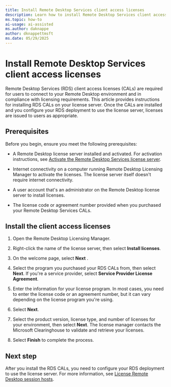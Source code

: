 ```yaml
---
title: Install Remote Desktop Services client access licenses
description: Learn how to install Remote Desktop Services client access licenses (CALs), ready to license your session hosts.
ms.topic: how-to
ai-usage: ai-assisted
ms.author: daknappe
author: dknappettmsft
ms.date: 05/29/2025
---
```


# Install Remote Desktop Services client access licenses

Remote Desktop Services (RDS) client access licenses (CALs) are required for users to connect to your Remote Desktop environment and in compliance with licensing requirements. This article provides instructions for installing RDS CALs on your license server. Once the CALs are installed and you configure your RDS deployment to use the license server, licenses are issued to users as appropriate.

## Prerequisites

Before you begin, ensure you meet the following prerequisites:

- A Remote Desktop license server installed and activated. For activation instructions, see [Activate the Remote Desktop Services license server](./rds-activate-license-server.md).

- Internet connectivity on a computer running Remote Desktop Licensing Manager to activate the licenses. The license server itself doesn't require internet connectivity.

- A user account that's an administrator on the Remote Desktop license server to install licenses.

- The license code or agreement number provided when you purchased your Remote Desktop Services CALs.

## Install the client access licenses

1. Open the Remote Desktop Licensing Manager.

1. Right-click the name of the license server, then select **Install licenses**.

1. On the welcome page, select **Next** .

1. Select the program you purchased your RDS CALs from, then select **Next**. If you're a service provider, select **Service Provider License Agreement**.

1. Enter the information for your license program. In most cases, you need to enter the license code or an agreement number, but it can vary depending on the license program you're using.

1. Select **Next**.

1. Select the product version, license type, and number of licenses for your environment, then select **Next**. The license manager contacts the Microsoft Clearinghouse to validate and retrieve your licenses.

1. Select **Finish** to complete the process.

## Next step

After you install the RDS CALs, you need to configure your RDS deployment to use the license server. For more information, see [License Remote Desktop session hosts](rds-license-session-hosts.md).
